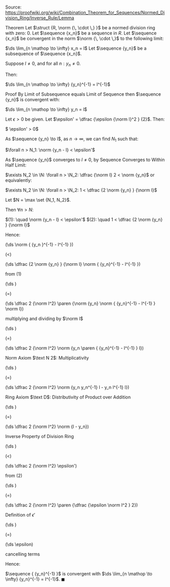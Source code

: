 # 

Source: https://proofwiki.org/wiki/Combination_Theorem_for_Sequences/Normed_Division_Ring/Inverse_Rule/Lemma

Theorem
Let $\struct {R, \norm {\, \cdot \,} }$ be a normed division ring with zero: $0$.
Let $\sequence {x_n}$ be a sequence in $R$.
Let $\sequence {x_n}$ be convergent in the norm $\norm {\, \cdot \,}$ to the following limit:

$\ds \lim_{n \mathop \to \infty} x_n = l$
Let $\sequence {y_n}$ be a subsequence of $\sequence {x_n}$.

Suppose $l \ne 0$, and for all $n: y_n \ne 0$.

Then:

$\ds \lim_{n \mathop \to \infty} {y_n}^{-1} = l^{-1}$


Proof
By Limit of Subsequence equals Limit of Sequence then $\sequence {y_n}$ is convergent with:

$\ds \lim_{n \mathop \to \infty} y_n = l$

Let $\epsilon > 0$ be given.
Let $\epsilon' = \dfrac {\epsilon  {\norm l}^2 } {2}$.
Then:

$ \epsilon' > 0$

As $\sequence {y_n} \to l$, as $n \to \infty$, we can find $N_1$ such that:

$\forall n > N_1: \norm {y_n - l} < \epsilon'$

As $\sequence {y_n}$ converges to $l \ne 0$, by Sequence Converges to Within Half Limit:

$\exists N_2 \in \N: \forall n > \N_2: \dfrac {\norm l} 2 < \norm {y_n}$
or equivalently:

$\exists N_2 \in \N: \forall n > \N_2: 1 < \dfrac {2 \norm {y_n} } {\norm l}$

Let $N = \max \set {N_1, N_2}$. 

Then $\forall n > N$:

$(1): \quad \norm {y_n - l} < \epsilon'$
$(2): \quad 1 < \dfrac {2 \norm {y_n} } {\norm l}$

Hence:














\(\ds \norm { {y_n }^{-1} - l^{-1} }\)

\(<\)







\(\ds \dfrac {2 \norm {y_n} } {\norm l} \norm { {y_n}^{-1} - l^{-1} }\)





from $(1)$














\(\ds \)

\(=\)







\(\ds \dfrac 2 {\norm l^2} \paren {\norm {y_n} \norm { {y_n}^{-1} - l^{-1} } \norm l}\)





multiplying and dividing by $\norm l$














\(\ds \)

\(=\)







\(\ds \dfrac 2 {\norm l^2} \norm {y_n \paren { {y_n}^{-1} - l^{-1} } l}\)





Norm Axiom $\text N 2$: Multiplicativity














\(\ds \)

\(=\)







\(\ds \dfrac 2 {\norm l^2} \norm {y_n y_n^{-1} l - y_n l^{-1} l}\)





Ring Axiom $\text D$: Distributivity of Product over Addition














\(\ds \)

\(=\)







\(\ds \dfrac 2 {\norm l^2} \norm {l - y_n}\)





Inverse Property of Division Ring














\(\ds \)

\(<\)







\(\ds \dfrac 2 {\norm l^2} \epsilon'\)





from $(2)$














\(\ds \)

\(=\)







\(\ds \dfrac 2 {\norm l^2} \paren {\dfrac {\epsilon \norm l^2 } 2}\)





Definition of $\epsilon'$














\(\ds \)

\(=\)







\(\ds \epsilon\)





cancelling terms




Hence:

$\sequence { {y_n}^{-1} }$ is convergent with $\ds \lim_{n \mathop \to \infty} {y_n}^{-1} = l^{-1}$.
$\blacksquare$





